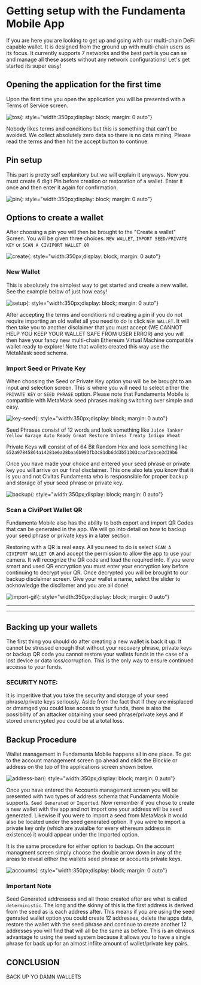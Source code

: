 # Getting setup with the Fundamenta Mobile App

If you are here you are looking to get up and going with our multi-chain DeFi capable wallet.  It is designed from the ground up with multi-chain users as its focus.  It currently supports 7 networks and the best part is you can se and manage all these assets without any network configurations!  Let's get started its super easy!

## Opening the application for the first time

Upon the first time you open the application you will be presented with a Terms of Service screen. 

![tos](img/tos.jpg){: style="width:350px;display: block; margin: 0 auto"}

Nobody likes terms and conditions but this is something that can't be avoided.  We collect absolutely zero data so there is no data mining.  Please read the terms and then hit the accept button to continue.

## Pin setup

This part is pretty self explanitory but we will explain it anyways.  Now you must create 6 digit Pin before creation or restoration of a wallet.  Enter it once and then enter it again for confirmation.

![pin](img/pin.jpg){: style="width:350px;display: block; margin: 0 auto"}

## Options to create a wallet

After choosing a pin you will then be brought to the "Create a wallet" Screen.  You will be given three choices.  `NEW WALLET`, `IMPORT SEED/PRIVATE KEY` or `SCAN A CIVIPORT WALLET QR`

![create](img/create.jpg){: style="width:350px;display: block; margin: 0 auto"}

### New Wallet

This is absolutely the simplest way to get started and create a new wallet.  See the example below of just how easy!

![setup](img/create.gif){: style="width:350px;display: block; margin: 0 auto"}

After accepting the terms and conditions nd creating a pin if you do not require importing an old wallet all you need to do is click `NEW WALLET`.  It will then take you to another disclaimer that you must accept (WE CANNOT HELP YOU KEEP YOUR WALLET SAFE FROM USER ERROR) and you will then have your fancy new multi-chain Ethereum Virtual Machine compatible wallet ready to explore!  Note that wallets created this way use the MetaMask seed schema.  

### Import Seed or Private Key

When choosing the Seed or Private Key option you will be be brought to an input and selection screen.  This is where you will need to select either the `PRIVATE KEY` or `SEED PHRASE` option.  Please note that Fundamenta Mobile is compatible with MetaMask seed phrases making switching over simple and easy.  

![key-seed](img/key_seed.jpg){: style="width:350px;display: block; margin: 0 auto"}

Seed Phrases consist of 12 words and look something like `Juice Tanker Yellow Garage Auto Ready Great Restore Unless Treaty Indigo Wheat`

Private Keys will consist of of 64 Bit Random Hex and look something like `652a97845864a14281e6a28baa6b993fb3c81db6dd3b51303caaf2ebce3d39b6`

Once you have made your choice and entered your seed phrase or private key you will arrive on our final disclaimer.  This one also lets you know that it is you and not Civitas Fundamenta who is resposnsible for proper backup and storage of your seed phrase or private key.

![backup](img/backup.jpg){: style="width:350px;display: block; margin: 0 auto"}

### Scan a CiviPort Wallet QR

Fundamenta Mobile also has the ability to both export and import QR Codes that can be generated in the app.  We will go into detail on how to backup your seed phrase or private keys in a later section.  

Restoring with a QR is real easy.  All you need to do is select `SCAN A CIVIPORT WALLET QR` and accept the permission to allow the app to use your camera.  It will recognize the QR code and load the required info.  If you were smart and used QR encryption you must enter your encryption key before continuing to decrypt your QR. Once decrypted you will be brought to our backup disclaimer screen.  Give your wallet a name, select the slider to acknowledge the discliamer and you are all done!

![import-gif](img/import.gif){: style="width:350px;display: block; margin: 0 auto"}

___
___

## Backing up your wallets

The first thing you should do after creating a new wallet is back it up.  It cannot be stressed enough that without your recovery phrase, private keys or backup QR code you cannot restore your wallets funds in the case of a lost device or data loss/corruption.  This is the only way to ensure continued accesss to your funds.  

### SECURITY NOTE: 
It is imperitive that you take the security and storage of your seed phrase/private keys seriously. Aside from the fact that if they are misplaced or dmamged you could lose access to your funds,  there is also the possibility of an attacker obtaining your seed phrase/private keys and if stored unencrypted you could be at a total loss.

## Backup Procedure

Wallet management in Fundamenta Mobile happens all in one place. To get to the account management screen go ahead and click the Blockie or address on the top of the applications screen shown below.

![address-bar](img/walletman.gif){: style="width:350px;display: block; margin: 0 auto"}

Once you have entered the Accounts management screen you will be presented with two types of address schema that Fundamenta Mobile supports.  `Seed Generated` or `Imported`.  Now remember if you chose to create a new wallet with the app and not import one your address will be seed generated. Likewise if you were to import a seed from MetaMask it would also be located under the seed generated option.  If you were to import a private key only (which are avaialbe for every ethereum address in existence) it would appear under the Imported option.

It is the same procedure for either option to backup.  On the account managment screen simply choose the double arrow down in any of the areas to reveal either the wallets seed phrase or accounts private keys.

![accounts](img/accounts.jpg){: style="width:350px;display: block; margin: 0 auto"}

### Important Note
Seed Generated addressess and all those created after are what is called `deterministic`.  The long and the skinny of this is the first address is derived from the seed as is each address after.  This means if you are using the seed genrated wallet option you could create 12 addresses, delete the apps data, restore the wallet with the seed phrase and continue to create another 12 addresses you will find that will all be the same as before.  This is an obvious advantage to using the seed system because it allows you to have a single phrase for back up for an almost infiite amount of wallet/private key pairs.

## CONCLUSION

BACK UP YO DAMN WALLETS